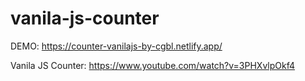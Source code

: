 # vanila-js-counter

DEMO: https://counter-vanilajs-by-cgbl.netlify.app/

Vanila JS Counter:
https://www.youtube.com/watch?v=3PHXvlpOkf4
